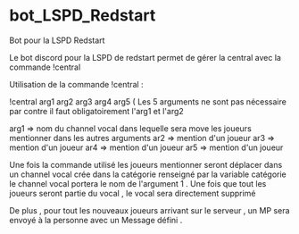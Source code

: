 # bot_LSPD_Redstart
Bot pour la LSPD Redstart


Le bot discord pour la LSPD de redstart permet de gérer la central avec la commande !central 

Utilisation de la commande !central :

!central arg1 arg2 arg3 arg4 arg5
( Les 5 arguments ne sont pas nécessaire par contre il faut obligatoirement l'arg1 et l'arg2

arg1 => nom du channel vocal dans lequelle sera move les joueurs mentionner dans les autres arguments 
ar2 => mention d'un joueur
ar3 => mention d'un joueur
ar4 => mention d'un joueur
ar5 => mention d'un joueur


Une fois la commande utilisé les joueurs mentionner seront déplacer dans un channel vocal crée dans la catégorie renseigné par la variable catégorie
le channel vocal portera le nom de l'argument 1 .
Une fois que tout les joueurs seront partie du vocal , le vocal sera directement supprimé 



De plus , pour tout les nouveaux joueurs arrivant sur le serveur , un MP sera envoyé à la personne avec un Message défini .

